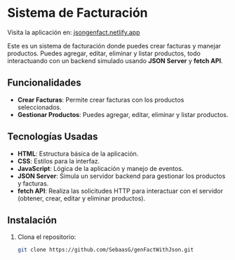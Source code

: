 # Sistema de Facturación

Visita la aplicación en: [jsongenfact.netlify.app](https://jsongenfact.netlify.app)

Este es un sistema de facturación donde puedes crear facturas y manejar productos. Puedes agregar, editar, eliminar y listar productos, todo interactuando con un backend simulado usando **JSON Server** y **fetch API**.

## Funcionalidades

- **Crear Facturas**: Permite crear facturas con los productos seleccionados.
- **Gestionar Productos**: Puedes agregar, editar, eliminar y listar productos.

## Tecnologías Usadas

- **HTML**: Estructura básica de la aplicación.
- **CSS**: Estilos para la interfaz.
- **JavaScript**: Lógica de la aplicación y manejo de eventos.
- **JSON Server**: Simula un servidor backend para gestionar los productos y facturas.
- **fetch API**: Realiza las solicitudes HTTP para interactuar con el servidor (obtener, crear, editar y eliminar productos).

## Instalación

1. Clona el repositorio:
   ```bash
   git clone https://github.com/SebaasG/genFactWithJson.git
